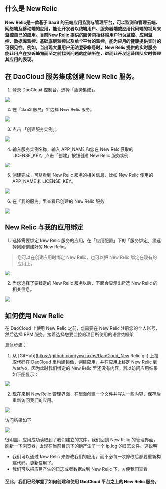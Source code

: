 ## 什么是 New Relic

####  New Relic是一款基于 SaaS 的云端应用监测与管理平台，可以监测和管理云端、网络端及移动端的应用，能让开发者以终端用户、服务器端或应用代码端的视角来监控自己的应用。目前New Relic 提供的服务包括终端用户行为监控、应用监控、数据库监控、基础底层监控以及单个平台的监控，能为应用的健康提供实时的可预见性。例如，当出现大量用户无法登录帐号时，New Relic 提供的实时服务能让用户在投诉蜂拥而至之前找到问题的症结所在，进而让开发运营团队实时管理其应用的表现。

## 在 DaoCloud 服务集成创建 New Relic 服务。

1. 登录 DaoCloud 控制台，选择「服务集成」。

  ![](image_1.png)

2. 在「SaaS 服务」里选择 New Relic 服务。

  ![](image_2.png)

3. 点击 「创建服务实例」。

  ![](image_3.png)

4. 输入服务实例名称，输入 APP_NAME 和您在 New Relc 获取的 LICENSE_KEY，点击「创建」按钮创建 New Relic 服务实例

  ![](image_4.png)

5. 创建完成，可以看到 New Relic 服务的相关信息，比如 New Relic 使用的 APP_NAME 和 LICENSE_KEY。

  ![](image_5.png)

6. 在「我的服务」里查看已创建的 New Relic 服务

  ![](image_6.png)

## New Relic 与我的应用绑定

1. 选择需要绑定 New Relic 服务的应用，在「应用配置」下的「服务绑定」里选择刚刚创建好的 New Relic。

  > 您可以在创建应用时绑定 New Relic，也可以把 New Relic 绑定在现有的应用上。

  ![](image_9.png)

2. 当您选择了要绑定的 New Relic 服务以后，下面会显示出所选 New Relic 的相关信息。

  ![](image_10.png)

## 如何使用 New Relic
在 DaoCloud 上使用 New Relic 之前，您需要在 New Relic 注册您的个人账号，然后选择 RPM 服务，接着选择您要监控的项目所使用的语言或框架

具体步骤：
1.  从 [GitHub](https://github.com/yxwzaxns/DaoCloud_New Relic.git) 上拉取代码在 DaoCloud 里构建镜像，创建应用，并在应用上绑定 New Relic 到 /var/vo，因为此时我们绑定的 New Relic 里还没有内容，所以访问应用结果如下图显示：

  ![](image_11.png)

2. 现在来到 New Relic 管理界面，在里面创建一个文件并写入一些内容，保存后重新访问我们的应用。

  ![](image_12.png)

  访问结果如下

  ![](image_13.png)

  很明显，应用成功读取到了我们建立的文件，我们回到 New Relic 的管理界面，刷新一下浏览器，发现在当前目录下的确产生了一个 ip.log 的日志文件。这说明

  + 我们可以通过 New Relic 来修改我们的应用，而不必每一次修改后都要重新构建代码，更新应用了。
  + 我们可以把应用产生的日志或者数据放到 New Relic 下，方便我们查看

#### 至此，我们已经掌握了如何创建和使用 DaoCloud 平台之上的 New Relic 服务。
